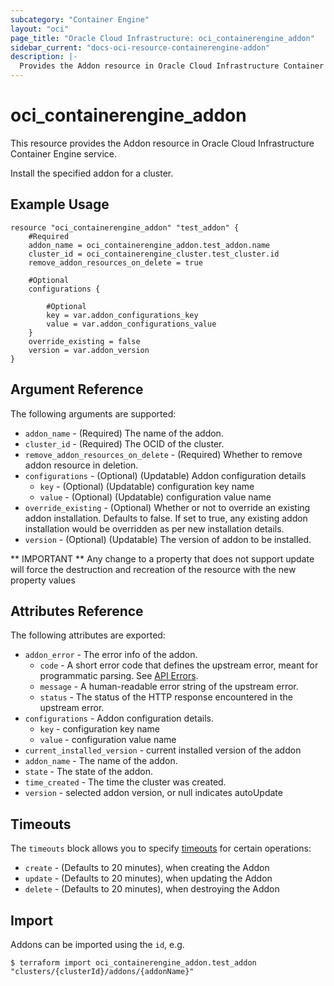 ```yaml
---
subcategory: "Container Engine"
layout: "oci"
page_title: "Oracle Cloud Infrastructure: oci_containerengine_addon"
sidebar_current: "docs-oci-resource-containerengine-addon"
description: |-
  Provides the Addon resource in Oracle Cloud Infrastructure Container Engine service
---
```


# oci_containerengine_addon
This resource provides the Addon resource in Oracle Cloud Infrastructure Container Engine service.

Install the specified addon for a cluster.

## Example Usage

```hcl
resource "oci_containerengine_addon" "test_addon" {
	#Required
	addon_name = oci_containerengine_addon.test_addon.name
	cluster_id = oci_containerengine_cluster.test_cluster.id
	remove_addon_resources_on_delete = true

	#Optional
	configurations {

		#Optional
		key = var.addon_configurations_key
		value = var.addon_configurations_value
	}
	override_existing = false
	version = var.addon_version
}
```

## Argument Reference

The following arguments are supported:

* `addon_name` - (Required) The name of the addon.
* `cluster_id` - (Required) The OCID of the cluster.
* `remove_addon_resources_on_delete` - (Required) Whether to remove addon resource in deletion.
* `configurations` - (Optional) (Updatable) Addon configuration details
	* `key` - (Optional) (Updatable) configuration key name
	* `value` - (Optional) (Updatable) configuration value name
* `override_existing` - (Optional) Whether or not to override an existing addon installation. Defaults to false. If set to true, any existing addon installation would be overridden as per new installation details.
* `version` - (Optional) (Updatable) The version of addon to be installed.


** IMPORTANT **
Any change to a property that does not support update will force the destruction and recreation of the resource with the new property values

## Attributes Reference

The following attributes are exported:

* `addon_error` - The error info of the addon.
	* `code` - A short error code that defines the upstream error, meant for programmatic parsing. See [API Errors](https://docs.cloud.oracle.com/iaas/Content/API/References/apierrors.htm).
	* `message` - A human-readable error string of the upstream error.
	* `status` - The status of the HTTP response encountered in the upstream error.
* `configurations` - Addon configuration details.
	* `key` - configuration key name
	* `value` - configuration value name
* `current_installed_version` - current installed version of the addon
* `addon_name` - The name of the addon.
* `state` - The state of the addon.
* `time_created` - The time the cluster was created.
* `version` - selected addon version, or null indicates autoUpdate

## Timeouts

The `timeouts` block allows you to specify [timeouts](https://registry.terraform.io/providers/oracle/oci/latest/docs/guides/changing_timeouts) for certain operations:
* `create` - (Defaults to 20 minutes), when creating the Addon
* `update` - (Defaults to 20 minutes), when updating the Addon
* `delete` - (Defaults to 20 minutes), when destroying the Addon


## Import

Addons can be imported using the `id`, e.g.

```
$ terraform import oci_containerengine_addon.test_addon "clusters/{clusterId}/addons/{addonName}" 
```
